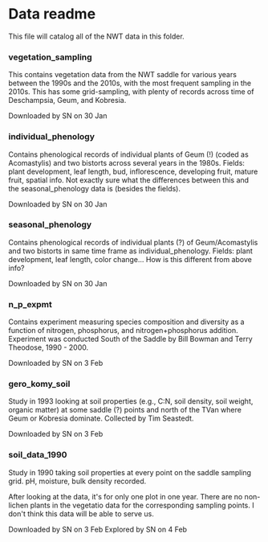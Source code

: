 # Data readme

This file will catalog all of the NWT data in this folder.

### vegetation_sampling

This contains vegetation data from the NWT saddle for various years between the 1990s and the 2010s, with the most frequent sampling in the 2010s. This has some grid-sampling, with plenty of records across time of Deschampsia, Geum, and Kobresia.

Downloaded by SN on 30 Jan

### individual_phenology

Contains phenological records of individual plants of Geum (!) (coded as Acomastylis) and two bistorts across several years in the 1980s. Fields: plant development, leaf length, bud, inflorescence, developing fruit, mature fruit, spatial info. Not exactly sure what the differences between this and the seasonal_phenology data is (besides the fields).

Downloaded by SN on 30 Jan

### seasonal_phenology

Contains phenological records of individual plants (?) of Geum/Acomastylis and two bistorts in same time frame as individual_phenology. Fields: plant development, leaf length, color change... How is this different from above info?

Downloaded by SN on 30 Jan

### n_p_expmt

Contains experiment measuring species composition and diversity as a function of nitrogen, phosphorus, and nitrogen+phosphorus addition. Experiment was conducted South of the Saddle by Bill Bowman and Terry Theodose, 1990 - 2000.

Downloaded by SN on 3 Feb

### gero_komy_soil

Study in 1993 looking at soil properties (e.g., C:N, soil density, soil weight, organic matter) at some saddle (?) points and north of the TVan where Geum or Kobresia dominate. Collected by Tim Seastedt.

Downloaded by SN on 3 Feb

### soil_data_1990

Study in 1990 taking soil properties at every point on the saddle sampling grid. pH, moisture, bulk density recorded.

After looking at the data, it's for only one plot in one year. There are no non-lichen plants in the vegetatio data for the corresponding sampling points. I don't think this data will be able to serve us.

Downloaded by SN on 3 Feb
Explored by SN on 4 Feb